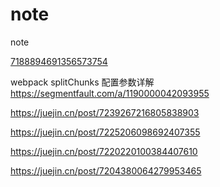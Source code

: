 # note
note

[7188894691356573754](https://juejin.cn/post/7188894691356573754)

webpack splitChunks 配置参数详解
https://segmentfault.com/a/1190000042093955

https://juejin.cn/post/7239267216805838903

https://juejin.cn/post/7225206098692407355

https://juejin.cn/post/7220220100384407610

https://juejin.cn/post/7204380064279953465
